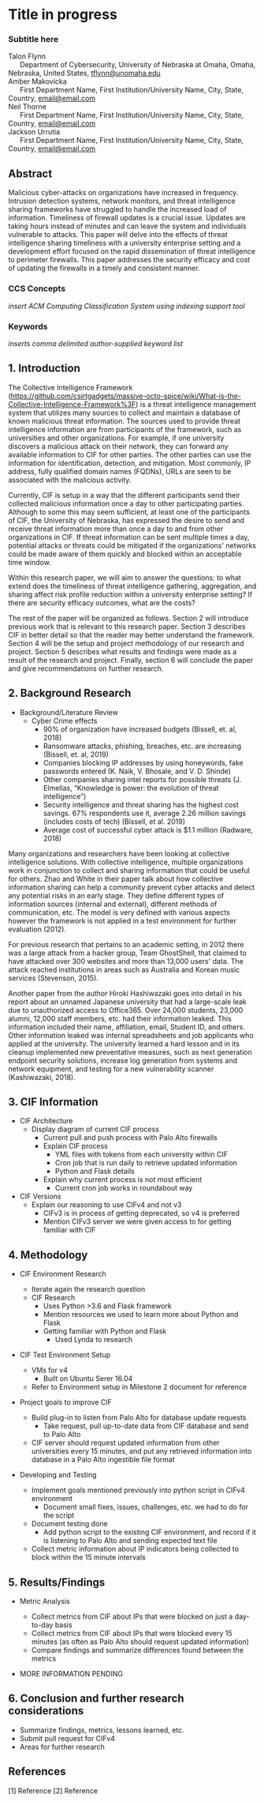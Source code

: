 # Title in progress
### Subtitle here

Talon Flynn  
&nbsp;&nbsp;&nbsp;&nbsp;&nbsp;&nbsp;Department of Cybersecurity, University of Nebraska at Omaha, Omaha, Nebraska, United States, tflynn@unomaha.edu  
Amber Makovicka  
&nbsp;&nbsp;&nbsp;&nbsp;&nbsp;&nbsp;First Department Name, First Institution/University Name, City, State, Country, email@email.com  
Neil Thorne  
&nbsp;&nbsp;&nbsp;&nbsp;&nbsp;&nbsp;First Department Name, First Institution/University Name, City, State, Country, email@email.com  
Jackson Urrutia  
&nbsp;&nbsp;&nbsp;&nbsp;&nbsp;&nbsp;First Department Name, First Institution/University Name, City, State, Country, email@email.com

## Abstract
Malicious cyber-attacks on organizations have increased in frequency. Intrusion detection systems, network monitors, and threat intelligence sharing frameworks have struggled to handle the increased load of information. Timeliness of firewall updates is a crucial issue. Updates are taking hours instead of minutes and can leave the system and individuals vulnerable to attacks. This paper will delve into the effects of threat intelligence sharing timeliness with a university enterprise setting and a development effort focused on the rapid dissemination of threat intelligence to perimeter firewalls. This paper addresses the security efficacy and cost of updating the firewalls in a timely and consistent manner.

### CCS Concepts
*insert ACM Computing Classification System using indexing support tool*

### Keywords
*inserts comma delimited author-supplied keyword list*

## 1. Introduction

The Collective Intelligence Framework (https://github.com/csirtgadgets/massive-octo-spice/wiki/What-is-the-Collective-Intelligence-Framework%3F) is a threat intelligence management system that utilizes many sources to collect and maintain a database of known malicious threat information. The sources used to provide threat intelligence information are from participants of the framework, such as universities and other organizations. For example, if one university discovers a malicious attack on their network, they can forward any available information to CIF for other parties. The other parties can use the information for identification, detection, and mitigation. Most commonly, IP address, fully qualified domain names (FQDNs), URLs are seen to be associated with the malicious activity.

Currently, CIF is setup in a way that the different participants send their collected malicious information once a day to other participating parties. Although to some this may seem sufficient, at least one of the participants of CIF, the University of Nebraska, has expressed the desire to send and receive threat information more than once a day to and from other organizations in CIF. If threat information can be sent multiple times a day, potential attacks or threats could be mitigated if the organizations' networks could be made aware of them quickly and blocked within an acceptable time window.

Within this research paper, we will aim to answer the questions: to what extend does the timeliness of threat intelligence gathering, aggregation, and sharing affect risk profile reduction within a university enterprise setting? If there are security efficacy outcomes, what are the costs?

The rest of the paper will be organized as follows. Section 2 will introduce previous work that is relevant to this research paper. Section 3 describes CIF in better detail so that the reader may better understand the framework. Section 4 will be the setup and project methodology of our research and project. Section 5 describes what results and findings were made as a result of the research and project. Finally, section 6 will conclude the paper and give recommendations on further research.

## 2. Background Research

* Background/Literature Review
  * Cyber Crime effects
    * 90% of organization have increased budgets (Bissell, et. al, 2018)
    * Ransomware attacks, phishing, breaches, etc. are increasing (Bissell, et. al, 2019)
    * Companies blocking IP addresses by using honeywords, fake passwords entered (K. Naik, V. Bhosale, and V. D. Shinde)
    * Other companies sharing intel reports for possible threats (J. Elmellas, “Knowledge is power: the evolution of threat intelligence”)
    * Security intelligence and threat sharing has the highest cost savings. 67% respondents use it, average 2.26 million savings (includes costs of tech) (Bissell, et al. 2019)
    * Average cost of successful cyber attack is $1.1 million (Radware, 2018)

Many organizations and researchers have been looking at collective intelligence solutions. With collective intelligence, multiple organizations work in conjunction to collect and sharing information that could be useful for others. Zhao and White in their paper talk about how collective information sharing can help a community prevent cyber attacks and detect any potential risks in an early stage. They define different types of information sources (internal and external), different methods of communication, etc. The model is very defined with various aspects however the framework is not applied in a test environment for further evaluation (2012).

For previous research that pertains to an academic setting, in 2012 there was a large attack from a hacker group, Team GhostShell, that claimed to have attacked over 300 websites and more than 13,000 users' data. The attack reached institutions in areas such as Australia and Korean music services (Stevenson, 2015).

Another paper from the author Hiroki Hashiwazaki goes into detail in his report about an unnamed Japanese university that had a large-scale leak due to unauthorized access to Office365. Over 24,000 students, 23,000 alumni, 12,000 staff members, etc. had their information leaked. This information included their name, affiliation, email, Student ID, and others. Other information leaked was internal spreadsheets and job applicants who applied at the university. The university learned a hard lesson and in its cleanup implemented new preventative measures, such as next generation endpoint security solutions, increase log generation from systems and network equipment, and testing for a new vulnerability scanner (Kashiwazaki, 2018).

## 3. CIF Information

  * CIF Architecture
    * Display diagram of current CIF process
      * Current pull and push process with Palo Alto firewalls
      * Explain CIF process
        * YML files with tokens from each university within CIF
        * Cron job that is run daily to retrieve updated information
        * Python and Flask details
      * Explain why current process is not most efficient
        * Current cron job works in roundabout way
  * CIF Versions
    * Explain our reasoning to use CIFv4 and not v3
      * CIFv3 is in process of getting deprecated, so v4 is preferred
      * Mention CIFv3 server we were given access to for getting familiar with CIF

## 4. Methodology
  * CIF Environment Research
    * Iterate again the research question
    * CIF Research
      * Uses Python >3.6 and Flask framework
      * Mention resources we used to learn more about Python and Flask
      * Getting familiar with Python and Flask
        * Used Lynda to research
  * CIF Test Environment Setup
    * VMs for v4
      * Built on Ubuntu Serer 16.04
    * Refer to Environment setup in Milestone 2 document for reference

  * Project goals to improve CIF
    * Build plug-in to listen from Palo Alto for database update requests
      * Take request, pull up-to-date data from CIF database and send to Palo Alto
    * CIF server should request updated information from other universities every 15 minutes, and put any retrieved information into database in a Palo Alto ingestible file format

  * Developing and Testing
    * Implement goals mentioned previously into python script in CIFv4 environment
      * Document small fixes, issues, challenges, etc. we had to do for the script
    * Document testing done
      * Add python script to the existing CIF environment, and record if it is listening to Palo Alto and sending expected text file
    * Collect metric information about IP indicators being collected to block within the 15 minute intervals

## 5. Results/Findings
  * Metric Analysis

    * Collect metrics from CIF about IPs that were blocked on just a day-to-day basis
    * Collect metrics from CIF about IPs that were blocked every 15 minutes (as often as Palo Alto should request updated information)
    * Compare findings and summarize differences found between the metrics
  * MORE INFORMATION PENDING

## 6. Conclusion and further research considerations

  * Summarize findings, metrics, lessons learned, etc.
  * Submit pull request for CIFv4
  * Areas for further research

## References

[1] Reference
[2] Reference
